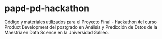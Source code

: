 # papd-pd-hackathon
Código y materiales utilizados para el Proyecto Final - Hackathon del curso Product Development del postgrado en Análisis y Predicción de Datos de la Maestría en Data Science en la Universidad Galileo.
